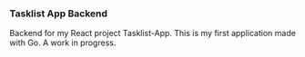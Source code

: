 ### Tasklist App Backend

Backend for my React project Tasklist-App. This is my first application made with Go. A work in progress.
